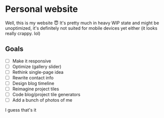 # Personal website
Well, this is my website 😇 It's pretty much in heavy WIP state and might be unoptimized, it's definitely not suited for mobile devices yet either (it looks really crappy. lol)

## Goals
- [ ] Make it responsive
- [ ] Optimize (gallery slider)
- [ ] Rethink single-page idea
- [ ] Rewrite contact info
- [ ] Design blog timeline
- [ ] Reimagine project tiles
- [ ] Code blog/project tile generators
- [ ] Add a bunch of photos of me

I guess that's it
